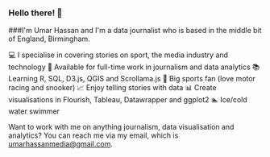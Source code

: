 ### Hello there! 👋

###I'm Umar Hassan and I'm a data journalist who is based in the middle bit of England, Birmingham. 

💻 I specialise in covering stories on sport, the media industry and technology
👀 Available for full-time work in journalism and data analytics
📚 Learning R, SQL, D3.js, QGIS and Scrollama.js
🏁 Big sports fan (love motor racing and snooker)
📈 Enjoy telling stories with data
📊 Create visualisations in Flourish, Tableau, Datawrapper and ggplot2
🏊 Ice/cold water swimmer

Want to work with me on anything journalism, data visualisation and analytics? You can reach me via my email, which is umarhassanmedia@gmail.com.


